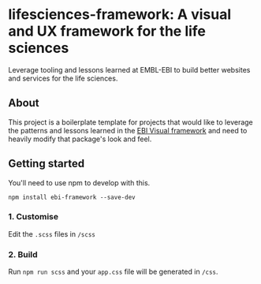 # lifesciences-framework: A visual and UX framework for the life sciences
Leverage tooling and lessons learned at EMBL-EBI to build better websites and services for the life sciences.

## About

This project is a boilerplate template for projects that would like to leverage the patterns and lessons learned in the [EBI Visual framework](https://github.com/ebiwd/EBI-Framework/) and need to heavily modify that package's look and feel.

## Getting started

You'll need to use npm to develop with this.

`npm install ebi-framework --save-dev`

### 1. Customise

Edit the `.scss` files in `/scss`

### 2. Build

Run `npm run scss` and your `app.css` file will be generated in `/css`.
